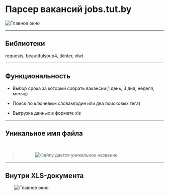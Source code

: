 # Парсер вакансий jobs.tut.by

![Главное окно](https://sun9-59.userapi.com/c206528/v206528074/24f4e/6TBa6EizkFM.jpg)
⠀
*** 
## Библиотеки
requests, beautifulsoup4, tkinter, xlwt
⠀
*** 
## Функциональность 
+ Выбор срока за который собрать вакансии(1 день, 3 дня, неделя, месяц) 

+ Поиск по ключевым словам(один или два поисковых тега)
+ Выгрузка данных в формате xls
⠀
*** 
## Уникальное имя файла
⠀
> ⠀
>⠀⠀⠀⠀![Файлу дается уникальное название](https://sun9-56.userapi.com/c206628/v206628074/25b8f/ETTPGcai5F0.jpg)
> ⠀

*** 
## Внутри XLS-документа
⠀
⠀
![Главное окно](https://sun9-62.userapi.com/c204724/v204724522/259a5/lqxCQ558e4s.jpg)
